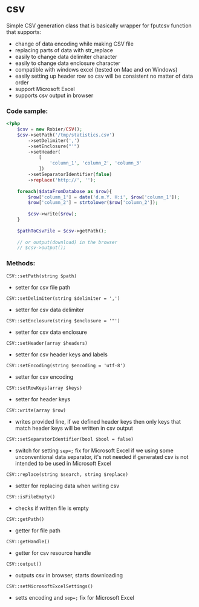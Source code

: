 # csv

Simple CSV generation class that is basically wrapper for fputcsv function that supports: 

- change of data encoding while making CSV file
- replacing parts of data with str_replace
- easily to change data delimiter character
- easily to change data enclosure character
- compatible with windows excel (tested on Mac and on Windows)
- easily setting up header row so csv will be consistent no matter of data order
- support Microsoft Excel
- supports csv output in browser


### Code sample:

```php
<?php
    $csv = new Robier/CSV();
    $csv->setPath('/tmp/statistics.csv')
        ->setDelimiter(',')
        ->setEnclosure("'")
        ->setHeader(
            [
                'column_1', 'column_2', 'column_3'
            ])
        ->setSeparatorIdentifier(false)
        ->replace('http://', '');
        
    foreach($dataFromDatabase as $row){
        $row['column_1'] = date('d.m.Y. H:i', $row['column_1']);
        $row['column_2'] = strtolower($row['column_2']);
        
        $csv->write($row);
    }
    
    $pathToCsvFile = $csv->getPath();
    
    // or output(download) in the browser
    // $csv->output();
```

### Methods:

`CSV::setPath(string $path)`
- setter for csv file path

`CSV::setDelimiter(string $delimiter = ',')`
- setter for csv data delimiter

`CSV::setEnclosure(string $enclosure = '"')`
- setter for csv data enclosure

`CSV::setHeader(array $headers)`
- setter for csv header keys and labels

`CSV::setEncoding(string $encoding = 'utf-8')`
- setter for csv encoding

`CSV::setRowKeys(array $keys)`
- setter for header keys

`CSV::write(array $row)`
- writes provided line, if we defined header keys then only keys that match header keys
will be written in csv output

`CSV::setSeparatorIdentifier(bool $bool = false)`
- switch for setting `sep=;` fix for Microsoft Excel if we using some unconventional data separator, 
it's not needed if generated csv is not intended to be used in Microsoft Excel

`CSV::replace(string $search, string $replace)`
- setter for replacing data when writing csv

`CSV::isFileEmpty()`
- checks if written file is empty

`CSV::getPath()`
- getter for file path

`CSV::getHandle()`
- getter for csv resource handle

`CSV::output()`
- outputs csv in browser, starts downloading

`CSV::setMicrosoftExcelSettings()`
- setts encoding and `sep=;` fix for Microsoft Excel
